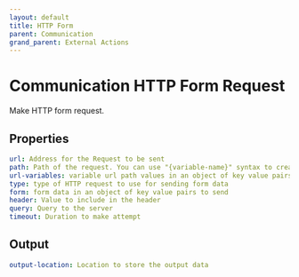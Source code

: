 ```yaml
---
layout: default
title: HTTP Form
parent: Communication
grand_parent: External Actions
---
```


# Communication HTTP Form Request

Make HTTP form request.

## Properties
```yaml
url: Address for the Request to be sent
path: Path of the request. You can use "{variable-name}" syntax to create variable placeholders
url-variables: variable url path values in an object of key value pairs
type: type of HTTP request to use for sending form data
form: form data in an object of key value pairs to send
header: Value to include in the header
query: Query to the server
timeout: Duration to make attempt
```

## Output
```yaml
output-location: Location to store the output data
```